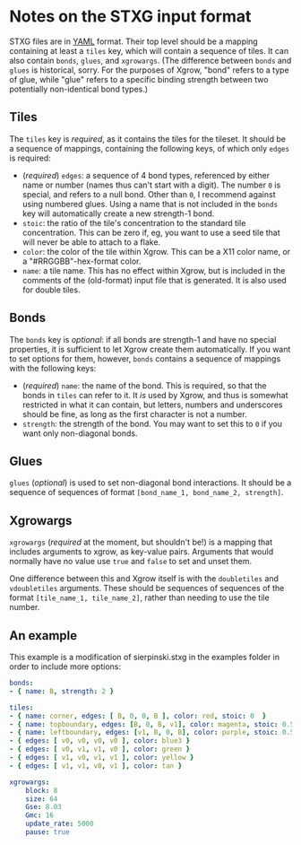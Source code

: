 # Notes on the STXG input format

STXG files are in [YAML](yaml.org) format. Their top level should be a mapping containing at least a `tiles` key, which will contain a sequence of tiles.  It can also contain `bonds`, `glues`, and `xgrowargs`. (The difference between `bonds` and `glues` is historical, sorry.  For the purposes of Xgrow, "bond" refers to a type of glue, while "glue" refers to a specific binding strength between two potentially non-identical bond types.)

## Tiles

The `tiles` key is *required*, as it contains the tiles for the tileset.  It should be a sequence of mappings, containing the following keys, of which only `edges` is required:

- (*required*) `edges`: a sequence of 4 bond types, referenced by either name or number (names thus can't start with a digit). The number `0` is special, and refers to a null bond. Other than `0`, I recommend against using numbered glues. Using a name that is not included in the `bonds` key will automatically create a new strength-1 bond.
- `stoic`: the ratio of the tile's concentration to the standard tile concentration.  This can be zero if, eg, you want to use a seed tile that will never be able to attach to a flake.
- `color`: the color of the tile within Xgrow. This can be a X11 color name, or a "#RRGGBB"-hex-format color.
- `name`: a tile name. This has no effect within Xgrow, but is included in the comments of the (old-format) input file that is generated. It is also used for double tiles.

## Bonds

The `bonds` key is *optional*: if all bonds are strength-1 and have no special properties, it is sufficient to let Xgrow create them automatically.  If you want to set options for them, however, `bonds` contains a sequence of mappings with the following keys:

- (*required*) `name`: the name of the bond.  This is required, so that the bonds in `tiles` can refer to it. It *is* used by Xgrow, and thus is somewhat restricted in what it can contain, but letters, numbers and underscores should be fine, as long as the first character is not a number.
- `strength`: the strength of the bond. You may want to set this to `0` if you want only non-diagonal bonds.

## Glues

`glues` (*optional*) is used to set non-diagonal bond interactions.  It should be a sequence of sequences of format `[bond_name_1, bond_name_2, strength]`.

## Xgrowargs

`xgrowargs` (*required* at the moment, but shouldn't be!) is a mapping that includes arguments to xgrow, as key-value pairs.  Arguments that would normally have no value use `true` and `false` to set and unset them.

One difference between this and Xgrow itself is with the `doubletiles` and `vdoubletiles` arguments.  These should be sequences of sequences of the format `[tile_name_1, tile_name_2]`, rather than needing to use the tile number.

## An example

This example is a modification of sierpinski.stxg in the examples folder in order to include more options:

```yaml
bonds:
- { name: B, strength: 2 }

tiles:
- { name: corner, edges: [ B, 0, 0, B ], color: red, stoic: 0  }
- { name: topboundary, edges: [B, 0, B, v1], color: magenta, stoic: 0.5 }
- { name: leftboundary, edges: [v1, B, 0, B], color: purple, stoic: 0.5 }
- { edges: [ v0, v0, v0, v0 ], color: blue3 }
- { edges: [ v0, v1, v1, v0 ], color: green }
- { edges: [ v1, v0, v1, v1 ], color: yellow }
- { edges: [ v1, v1, v0, v1 ], color: tan }

xgrowargs:
    block: 8
    size: 64
    Gse: 8.03
    Gmc: 16
    update_rate: 5000
    pause: true
```

